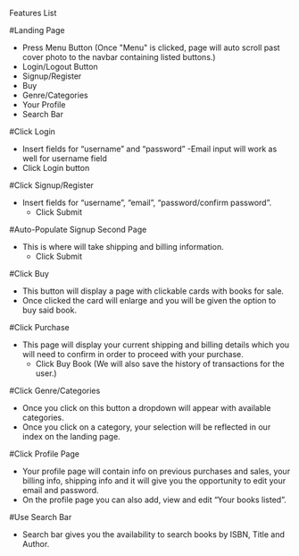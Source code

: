 Features List	

#Landing Page
- Press Menu Button
(Once "Menu" is clicked, page will auto scroll past cover photo to the navbar containing listed buttons.)
- Login/Logout Button
- Signup/Register
- Buy
- Genre/Categories
- Your Profile
- Search Bar

#Click Login 
- Insert fields for “username” and “password”
    -Email input will work as well for username field
- Click Login button

#Click Signup/Register
- Insert fields for “username”, “email”, “password/confirm password”.
    - Click Submit 

#Auto-Populate Signup Second Page
- This is where will take shipping and billing information.
    - Click Submit 

#Click Buy 
- This button will display a page with clickable cards with books for sale.
- Once clicked the card will enlarge and you will be given the option to buy said book.

#Click Purchase 
- This page will display your current shipping and billing details which you will need to confirm in order to proceed with your purchase.
    - Click Buy Book 
    (We will also save the history of transactions for the user.)

#Click Genre/Categories
- Once you click on this button a dropdown will appear with available categories.
- Once you click on a category, your selection will be reflected in our index on the landing page.

#Click Profile Page
- Your profile page will contain info on previous purchases and sales, your billing info, shipping info and it will give you the opportunity to edit your email and password.
- On the profile page you can also add, view and edit “Your books listed”.

#Use Search Bar
- Search bar gives you the availability to search books by ISBN, Title and Author.